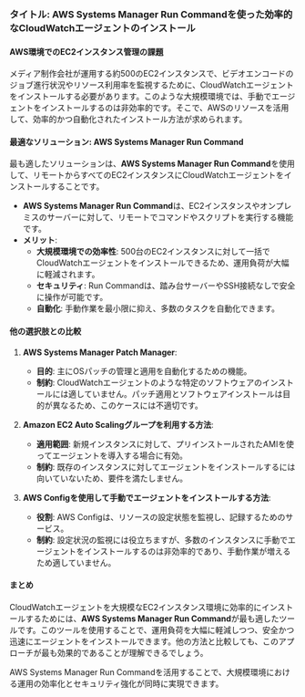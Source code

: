 ### タイトル: AWS Systems Manager Run Commandを使った効率的なCloudWatchエージェントのインストール

#### AWS環境でのEC2インスタンス管理の課題

メディア制作会社が運用する約500のEC2インスタンスで、ビデオエンコードのジョブ進行状況やリソース利用率を監視するために、CloudWatchエージェントをインストールする必要があります。このような大規模環境では、手動でエージェントをインストールするのは非効率的です。そこで、AWSのリソースを活用して、効率的かつ自動化されたインストール方法が求められます。

#### 最適なソリューション: AWS Systems Manager Run Command

最も適したソリューションは、**AWS Systems Manager Run Command**を使用して、リモートからすべてのEC2インスタンスにCloudWatchエージェントをインストールすることです。

- **AWS Systems Manager Run Command**は、EC2インスタンスやオンプレミスのサーバーに対して、リモートでコマンドやスクリプトを実行する機能です。
- **メリット**:
  - **大規模環境での効率性**: 500台のEC2インスタンスに対して一括でCloudWatchエージェントをインストールできるため、運用負荷が大幅に軽減されます。
  - **セキュリティ**: Run Commandは、踏み台サーバーやSSH接続なしで安全に操作が可能です。
  - **自動化**: 手動作業を最小限に抑え、多数のタスクを自動化できます。

#### 他の選択肢との比較

1. **AWS Systems Manager Patch Manager**:
   - **目的**: 主にOSパッチの管理と適用を自動化するための機能。
   - **制約**: CloudWatchエージェントのような特定のソフトウェアのインストールには適していません。パッチ適用とソフトウェアインストールは目的が異なるため、このケースには不適切です。

2. **Amazon EC2 Auto Scalingグループを利用する方法**:
   - **適用範囲**: 新規インスタンスに対して、プリインストールされたAMIを使ってエージェントを導入する場合に有効。
   - **制約**: 既存のインスタンスに対してエージェントをインストールするには向いていないため、要件を満たしません。

3. **AWS Configを使用して手動でエージェントをインストールする方法**:
   - **役割**: AWS Configは、リソースの設定状態を監視し、記録するためのサービス。
   - **制約**: 設定状況の監視には役立ちますが、多数のインスタンスに手動でエージェントをインストールするのは非効率的であり、手動作業が増えるため適していません。

#### まとめ

CloudWatchエージェントを大規模なEC2インスタンス環境に効率的にインストールするためには、**AWS Systems Manager Run Command**が最も適したツールです。このツールを使用することで、運用負荷を大幅に軽減しつつ、安全かつ迅速にエージェントをインストールできます。他の方法と比較しても、このアプローチが最も効果的であることが理解できるでしょう。

AWS Systems Manager Run Commandを活用することで、大規模環境における運用の効率化とセキュリティ強化が同時に実現できます。